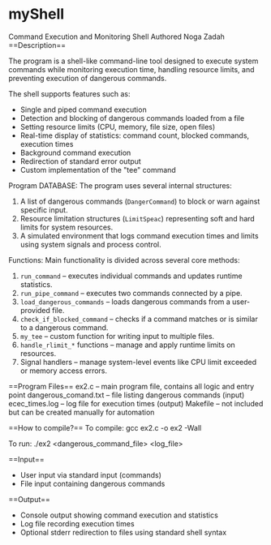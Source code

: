 # myShell
Command Execution and Monitoring Shell
Authored Noga Zadah
==Description==

The program is a shell-like command-line tool designed to execute system commands while monitoring execution time, handling resource limits, and preventing execution of dangerous commands.

The shell supports features such as:
- Single and piped command execution
- Detection and blocking of dangerous commands loaded from a file
- Setting resource limits (CPU, memory, file size, open files)
- Real-time display of statistics: command count, blocked commands, execution times
- Background command execution
- Redirection of standard error output
- Custom implementation of the "tee" command

Program DATABASE:
The program uses several internal structures:
1. A list of dangerous commands (`DangerCommand`) to block or warn against specific input.
2. Resource limitation structures (`LimitSpeac`) representing soft and hard limits for system resources.
3. A simulated environment that logs command execution times and limits using system signals and process control.

Functions:
Main functionality is divided across several core methods:
1. `run_command` – executes individual commands and updates runtime statistics.
2. `run_pipe_command` – executes two commands connected by a pipe.
3. `load_dangerous_commands` – loads dangerous commands from a user-provided file.
4. `check_if_blocked_command` – checks if a command matches or is similar to a dangerous command.
5. `my_tee` – custom function for writing input to multiple files.
6. `handle_rlimit_*` functions – manage and apply runtime limits on resources.
7. Signal handlers – manage system-level events like CPU limit exceeded or memory access errors.

==Program Files==
ex2.c – main program file, contains all logic and entry point
dangerous_comand.txt – file listing dangerous commands (input)
ecec_times.log – log file for execution times (output)
Makefile – not included but can be created manually for automation

==How to compile?==
To compile:
gcc ex2.c -o ex2 -Wall

To run:
./ex2 <dangerous_command_file> <log_file>

==Input==
- User input via standard input (commands)
- File input containing dangerous commands

==Output==
- Console output showing command execution and statistics
- Log file recording execution times
- Optional stderr redirection to files using standard shell syntax
